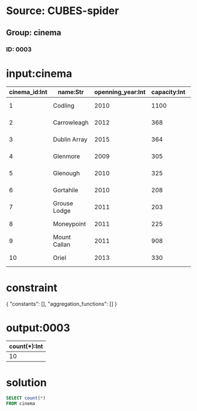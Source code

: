 # Source: CUBES-spider
## Group: cinema
### ID: 0003

# input:cinema

| cinema_id:Int | name:Str | openning_year:Int | capacity:Int | location:Str |
|---|---|---|---|---|
| 1 | Codling | 2010 | 1100 | County Wicklow |
| 2 | Carrowleagh | 2012 | 368 | County Cork |
| 3 | Dublin Array | 2015 | 364 | County Dublin |
| 4 | Glenmore | 2009 | 305 | County Clare |
| 5 | Glenough | 2010 | 325 | County Tipperary |
| 6 | Gortahile | 2010 | 208 | County Laois |
| 7 | Grouse Lodge | 2011 | 203 | County Tipperary |
| 8 | Moneypoint | 2011 | 225 | County Clare |
| 9 | Mount Callan | 2011 | 908 | County Clare |
| 10 | Oriel | 2013 | 330 | County Louth |

# constraint

{
  "constants": [],
  "aggregation_functions": []
}

# output:0003

| count(*):Int |
|---|
| 10 |

# solution

```sql
SELECT count(*)
FROM cinema
```
